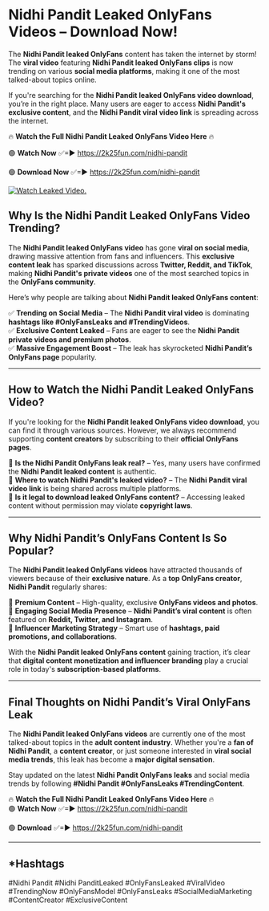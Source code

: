 # Nidhi Pandit Leaked OnlyFans Videos – Download Now!

The **Nidhi Pandit leaked OnlyFans** content has taken the internet by storm! The **viral video** featuring **Nidhi Pandit leaked OnlyFans clips** is now trending on various **social media platforms**, making it one of the most talked-about topics online.  

If you're searching for the **Nidhi Pandit leaked OnlyFans video download**, you’re in the right place. Many users are eager to access **Nidhi Pandit's exclusive content**, and the **Nidhi Pandit viral video link** is spreading across the internet.  

🔥 **Watch the Full Nidhi Pandit Leaked OnlyFans Video Here** 🔥  

🟢 **Watch Now** ✅=► https://2k25fun.com/nidhi-pandit

🟢 **Download Now** ✅=► https://2k25fun.com/nidhi-pandit

[![Watch Leaked Video.](https://miro.medium.com/v2/resize:fit:828/format:webp/1*cilzJN44JGOrTw9NJCrNHA.gif "Watch Leaked Video")](https://2k25fun.com/nidhi-pandit)

## **Why Is the Nidhi Pandit Leaked OnlyFans Video Trending?**  

The **Nidhi Pandit leaked OnlyFans video** has gone **viral on social media**, drawing massive attention from fans and influencers. This **exclusive content leak** has sparked discussions across **Twitter, Reddit, and TikTok**, making **Nidhi Pandit's private videos** one of the most searched topics in the **OnlyFans community**.  

Here’s why people are talking about **Nidhi Pandit leaked OnlyFans content**:  

✅ **Trending on Social Media** – The **Nidhi Pandit viral video** is dominating **hashtags like #OnlyFansLeaks and #TrendingVideos**.  
✅ **Exclusive Content Leaked** – Fans are eager to see the **Nidhi Pandit private videos and premium photos**.  
✅ **Massive Engagement Boost** – The leak has skyrocketed **Nidhi Pandit’s OnlyFans page** popularity.  

---

## **How to Watch the Nidhi Pandit Leaked OnlyFans Video?**  

If you're looking for the **Nidhi Pandit leaked OnlyFans video download**, you can find it through various sources. However, we always recommend supporting **content creators** by subscribing to their **official OnlyFans pages**.  

🔹 **Is the Nidhi Pandit OnlyFans leak real?** – Yes, many users have confirmed the **Nidhi Pandit leaked content** is authentic.  
🔹 **Where to watch Nidhi Pandit's leaked video?** – The **Nidhi Pandit viral video link** is being shared across multiple platforms.  
🔹 **Is it legal to download leaked OnlyFans content?** – Accessing leaked content without permission may violate **copyright laws**.  

---

## **Why Nidhi Pandit’s OnlyFans Content Is So Popular?**  

The **Nidhi Pandit leaked OnlyFans videos** have attracted thousands of viewers because of their **exclusive nature**. As a **top OnlyFans creator**, **Nidhi Pandit** regularly shares:  

📌 **Premium Content** – High-quality, exclusive **OnlyFans videos and photos**.  
📌 **Engaging Social Media Presence** – **Nidhi Pandit’s viral content** is often featured on **Reddit, Twitter, and Instagram**.  
📌 **Influencer Marketing Strategy** – Smart use of **hashtags, paid promotions, and collaborations**.  

With the **Nidhi Pandit leaked OnlyFans content** gaining traction, it’s clear that **digital content monetization and influencer branding** play a crucial role in today's **subscription-based platforms**.  

---

## **Final Thoughts on Nidhi Pandit’s Viral OnlyFans Leak**  

The **Nidhi Pandit leaked OnlyFans videos** are currently one of the most talked-about topics in the **adult content industry**. Whether you're a **fan of Nidhi Pandit**, a **content creator**, or just someone interested in **viral social media trends**, this leak has become a **major digital sensation**.  

Stay updated on the latest **Nidhi Pandit OnlyFans leaks** and social media trends by following **#Nidhi Pandit #OnlyFansLeaks #TrendingContent**.  

🔥 **Watch the Full Nidhi Pandit Leaked OnlyFans Video Here** 🔥  
🟢 **Watch Now** ✅=► https://2k25fun.com/nidhi-pandit

🟢 **Download** ✅=► https://2k25fun.com/nidhi-pandit

---

## *Hashtags
#Nidhi Pandit #Nidhi PanditLeaked #OnlyFansLeaked #ViralVideo #TrendingNow #OnlyFansModel #OnlyFansLeaks #SocialMediaMarketing #ContentCreator #ExclusiveContent  